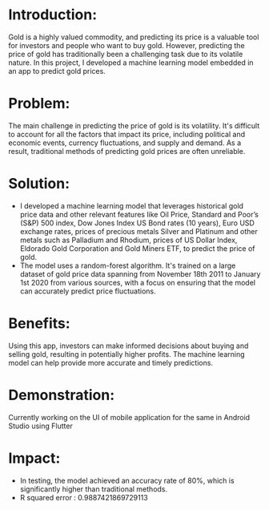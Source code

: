 # Introduction:
Gold is a highly valued commodity, and predicting its price is a valuable tool for investors and people who want to buy gold. However, predicting the price of gold has traditionally been a challenging task due to its volatile nature. In this project, I developed a machine learning model embedded in an app to predict gold prices.

# Problem:
The main challenge in predicting the price of gold is its volatility. It's difficult to account for all the factors that impact its price, including political and economic events, currency fluctuations, and supply and demand. As a result, traditional methods of predicting gold prices are often unreliable.

# Solution:
- I developed a machine learning model that leverages historical gold price data and other relevant features like Oil Price, Standard and Poor’s (S&P) 500 index, Dow Jones Index US Bond rates (10 years), Euro USD exchange rates, prices of precious metals Silver and Platinum and other metals such as Palladium and Rhodium, prices of US Dollar Index, Eldorado Gold Corporation and Gold Miners ETF, to predict the price of gold. 
- The model uses a random-forest algorithm. It's trained on a large dataset of gold price data spanning from November 18th 2011 to January 1st 2020 from various sources, with a focus on ensuring that the model can accurately predict price fluctuations.

# Benefits:
Using this app, investors can make informed decisions about buying and selling gold, resulting in potentially higher profits. The machine learning model can help provide more accurate and timely predictions.

# Demonstration:
Currently working on the UI of mobile application for the same in Android Studio using Flutter

# Impact:
- In testing, the model achieved an accuracy rate of 80%, which is significantly higher than traditional methods.
- R squared error :  0.9887421869729113
